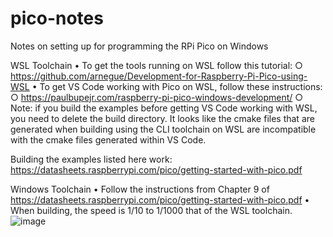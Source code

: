 # pico-notes
Notes on setting up for programming the RPi Pico on Windows

WSL Toolchain
	• To get the tools running on WSL follow this tutorial:
		○ https://github.com/arnegue/Development-for-Raspberry-Pi-Pico-using-WSL
	• To get VS Code working with Pico on WSL, follow these instructions:
		○ https://paulbupejr.com/raspberry-pi-pico-windows-development/
		○ Note:  if you build the examples before getting VS Code working with WSL, you need to delete the build directory.  It looks like the cmake files that are generated when building using the CLI toolchain on WSL are incompatible with the cmake files generated within VS Code.

Building the examples listed here work:  https://datasheets.raspberrypi.com/pico/getting-started-with-pico.pdf

Windows Toolchain
	• Follow the instructions from Chapter 9 of https://datasheets.raspberrypi.com/pico/getting-started-with-pico.pdf
	• When building, the speed is 1/10 to 1/1000 that of the WSL toolchain.
![image](https://user-images.githubusercontent.com/499656/179980239-7c835fd6-fd1b-43fd-a93d-6c7ae1fdad0f.png)
